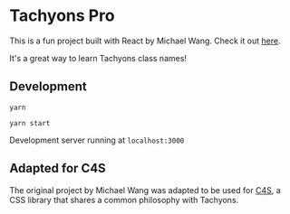# Tachyons Pro

This is a fun project built with React by Michael Wang.
Check it out [here](https://tachyonspro.netlify.app/).

It's a great way to learn Tachyons class names!

## Development

`yarn`

`yarn start`

Development server running at `localhost:3000`

## Adapted for C4S

The original project by Michael Wang was adapted to be used for
[C4S](https://c4s.cdijkman.nl/),
a CSS library that shares a common philosophy with Tachyons.
